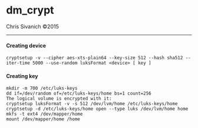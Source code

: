 dm_crypt
==========
Chris Sivanich ©2015

----------

#### Creating device

    cryptsetup -v --cipher aes-xts-plain64 --key-size 512 --hash sha512 --iter-time 5000 --use-random luksFormat <device> [ key ]

#### Creating key

    mkdir -m 700 /etc/luks-keys
    dd if=/dev/random of=/etc/luks-keys/home bs=1 count=256
    The logical volume is encrypted with it:
    cryptsetup luksFormat -v -s 512 /dev/lvm/home /etc/luks-keys/home
    cryptsetup -d /etc/luks-keys/home open --type luks /dev/lvm/home home
    mkfs -t ext4 /dev/mapper/home
    mount /dev/mapper/home /home
